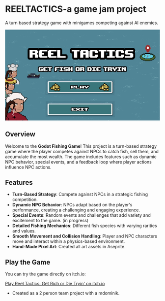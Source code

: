 # REELTACTICS-a game jam project
A turn based strategy game with minigames competing against AI enemies.

![Game Logo](jamcover.png)

## Overview

Welcome to the **Godot Fishing Game**! This project is a turn-based strategy game where the player competes against NPCs to catch fish, sell them, and accumulate the most wealth. The game includes features such as dynamic NPC behavior, special events, and a feedback loop where player actions influence NPC actions.

## Features

- **Turn-Based Strategy**: Compete against NPCs in a strategic fishing competition.
- **Dynamic NPC Behavior**: NPCs adapt based on the player's performance, creating a challenging and engaging experience.
- **Special Events**: Random events and challenges that add variety and excitement to the game. (in progress)
- **Detailed Fishing Mechanics**: Different fish species with varying rarities and values.
- **Smooth Movement and Collision Handling**: Player and NPC characters move and interact within a physics-based environment.
- **Hand-Made Pixel Art**: Created all art assets in Aseprite.

## Play the Game

You can try the game directly on itch.io:

[Play Reel Tactics: Get Rich or Die Tryin' on itch.io](https://okumu.itch.io/reel-tactics-get-rich-or-die-tryin)



- Created as a 2 person team project with a mdominik.
